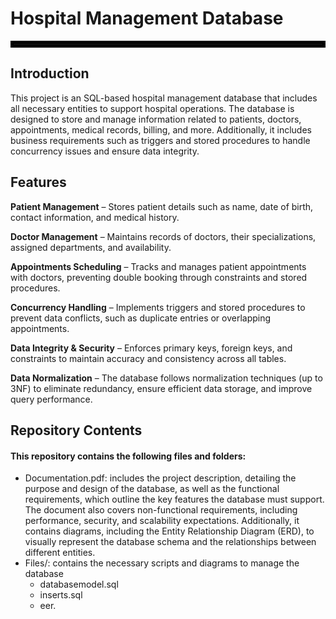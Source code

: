 # Hospital Management Database

<hr style="border: 5px solid black;" />

## Introduction
This project is an SQL-based hospital management database that includes all necessary entities to support hospital operations. The database is designed to store and manage information related to patients, doctors, appointments, medical records, billing, and more. Additionally, it includes business requirements such as triggers and stored procedures to handle concurrency issues and ensure data integrity.

## Features
**Patient Management** – Stores patient details such as name, date of birth, contact information, and medical history.

**Doctor Management** – Maintains records of doctors, their specializations, assigned departments, and availability.

**Appointments Scheduling** – Tracks and manages patient appointments with doctors, preventing double booking through constraints and stored procedures.

**Concurrency Handling** – Implements triggers and stored procedures to prevent data conflicts, such as duplicate entries or overlapping appointments.

**Data Integrity & Security** – Enforces primary keys, foreign keys, and constraints to maintain accuracy and consistency across all tables.

**Data Normalization** – The database follows normalization techniques (up to 3NF) to eliminate redundancy, ensure efficient data storage, and improve query performance.

## Repository Contents
#### This repository contains the following files and folders:
- Documentation.pdf: includes the project description, detailing the purpose and design of the database, as well as the functional requirements, which outline the key features the database must support. The document also covers non-functional requirements, including performance, security, and scalability expectations. Additionally, it contains diagrams, including the Entity Relationship Diagram (ERD), to visually represent the database schema and the relationships between different entities.
-  Files/: contains the necessary scripts and diagrams to manage the database
     - databasemodel.sql
     - inserts.sql
     - eer. 





